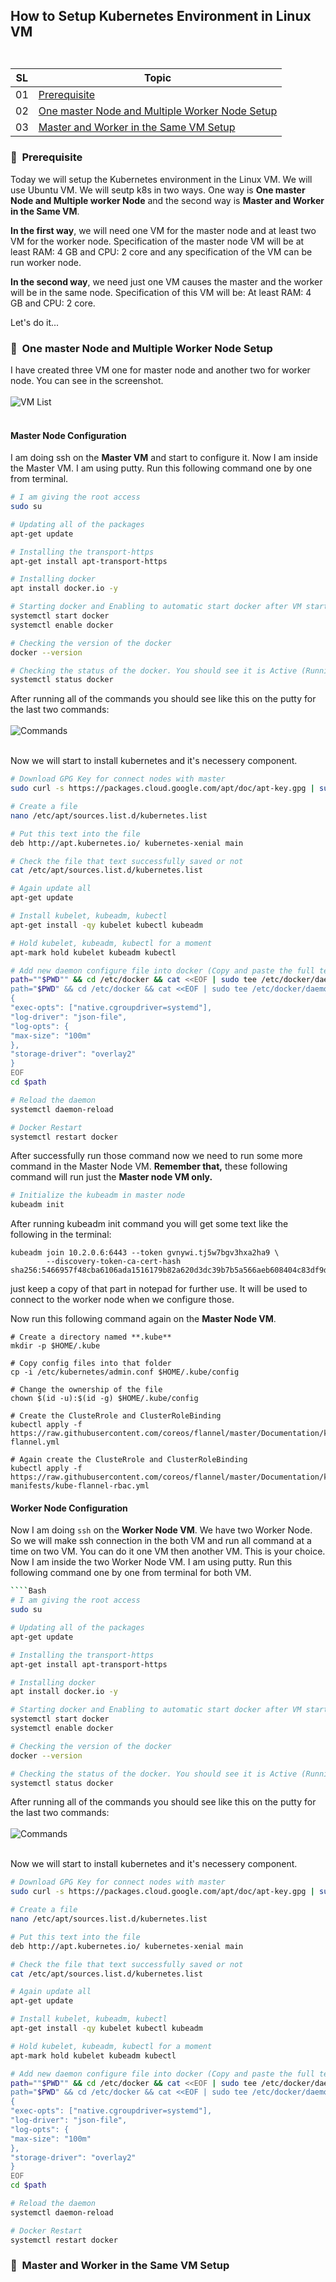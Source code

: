 ## <p align=left>How to Setup Kubernetes Environment in Linux VM<br> <br> </p>
| **SL** | **Topic** |
| --- | --- |
| 01 | [Prerequisite](#01) |
| 02 | [One master Node and Multiple Worker Node Setup](#02) |
| 03 | [Master and Worker in the Same VM Setup](#03) |

### <a name="01">:diamond_shape_with_a_dot_inside: &nbsp;Prerequisite</a> 
Today we will setup the Kubernetes environment in the Linux VM. We will use Ubuntu VM. We will seutp k8s in two ways. One way is **One master Node and Multiple worker Node** and the second way is **Master and Worker in the Same VM**. 

**In the first way**, we will need one VM for the master node and at least two VM for the worker node. Specification of the master node VM will be at least RAM: 4 GB and CPU: 2 core and any specification of the VM can be run worker node.

**In the second way**, we need just one VM causes the master and the worker will be in the same node. Specification of this VM will be: At least RAM: 4 GB and CPU: 2 core.

Let's do it...

### <a name="02">:diamond_shape_with_a_dot_inside: &nbsp;One master Node and Multiple Worker Node Setup</a> 
I have created three VM one for master node and another two for worker node. You can see in the screenshot.
<br> <br> <img src= "Image1" alt="VM List"> <br><br>

#### Master Node Configuration

I am doing ssh on the **Master VM** and start to configure it. Now I am inside the Master VM. I am using putty. Run this following command one by one from terminal.
````Bash
# I am giving the root access
sudo su

# Updating all of the packages
apt-get update

# Installing the transport-https
apt-get install apt-transport-https

# Installing docker
apt install docker.io -y

# Starting docker and Enabling to automatic start docker after VM start
systemctl start docker
systemctl enable docker

# Checking the version of the docker
docker --version

# Checking the status of the docker. You should see it is Active (Running) status
systemctl status docker
````
After running all of the commands you should see like this on the putty for the last two commands:
<br> <br> <img src= "Image-2" alt="Commands"> <br><br>

Now we will start to install kubernetes and it's necessery component.
````Bash
# Download GPG Key for connect nodes with master
sudo curl -s https://packages.cloud.google.com/apt/doc/apt-key.gpg | sudo apt-key add

# Create a file
nano /etc/apt/sources.list.d/kubernetes.list

# Put this text into the file
deb http://apt.kubernetes.io/ kubernetes-xenial main

# Check the file that text successfully saved or not
cat /etc/apt/sources.list.d/kubernetes.list

# Again update all
apt-get update

# Install kubelet, kubeadm, kubectl
apt-get install -qy kubelet kubectl kubeadm

# Hold kubelet, kubeadm, kubectl for a moment
apt-mark hold kubelet kubeadm kubectl

# Add new daemon configure file into docker (Copy and paste the full text below)
path=""$PWD"" && cd /etc/docker && cat <<EOF | sudo tee /etc/docker/daemon.json
path="$PWD" && cd /etc/docker && cat <<EOF | sudo tee /etc/docker/daemon.json
{
"exec-opts": ["native.cgroupdriver=systemd"],
"log-driver": "json-file",
"log-opts": {
"max-size": "100m"
},
"storage-driver": "overlay2"
}
EOF
cd $path

# Reload the daemon
systemctl daemon-reload

# Docker Restart
systemctl restart docker
````

After successfully run those command now we need to run some more command in the Master Node VM. **Remember that,** these following command will run just the **Master node VM only.**

````Bash
# Initialize the kubeadm in master node
kubeadm init
````
After running kubeadm init command you will get some text like the following in the terminal:
````
kubeadm join 10.2.0.6:6443 --token gvnywi.tj5w7bgv3hxa2ha9 \
        --discovery-token-ca-cert-hash sha256:5466957f48cba6106ada1516179b82a620d3dc39b7b5a566aeb608404c83df9d
````

just keep a copy of that part in notepad for further use. It will be used to connect to the worker node when we configure those.

Now run this following command again on the **Master Node VM**.
````
# Create a directory named **.kube**
mkdir -p $HOME/.kube

# Copy config files into that folder
cp -i /etc/kubernetes/admin.conf $HOME/.kube/config

# Change the ownership of the file
chown $(id -u):$(id -g) $HOME/.kube/config

# Create the ClusteRrole and ClusterRoleBinding
kubectl apply -f https://raw.githubusercontent.com/coreos/flannel/master/Documentation/kube-flannel.yml

# Again create the ClusteRrole and ClusterRoleBinding
kubectl apply -f https://raw.githubusercontent.com/coreos/flannel/master/Documentation/k8s-manifests/kube-flannel-rbac.yml
````

#### Worker Node Configuration

Now I am doing ````ssh```` on the **Worker Node VM**. We have two Worker Node. So we will make ssh connection in the both VM and run all command at a time on two VM. You can do it one VM then another VM. This is your choice. Now I am inside the two Worker Node VM. I am using putty. Run this following command one by one from terminal for both VM.

````Bash
````Bash
# I am giving the root access
sudo su

# Updating all of the packages
apt-get update

# Installing the transport-https
apt-get install apt-transport-https

# Installing docker
apt install docker.io -y

# Starting docker and Enabling to automatic start docker after VM start
systemctl start docker
systemctl enable docker

# Checking the version of the docker
docker --version

# Checking the status of the docker. You should see it is Active (Running) status
systemctl status docker
````
After running all of the commands you should see like this on the putty for the last two commands:
<br> <br> <img src= "Image-2" alt="Commands"> <br><br>

Now we will start to install kubernetes and it's necessery component.
````Bash
# Download GPG Key for connect nodes with master
sudo curl -s https://packages.cloud.google.com/apt/doc/apt-key.gpg | sudo apt-key add

# Create a file
nano /etc/apt/sources.list.d/kubernetes.list

# Put this text into the file
deb http://apt.kubernetes.io/ kubernetes-xenial main

# Check the file that text successfully saved or not
cat /etc/apt/sources.list.d/kubernetes.list

# Again update all
apt-get update

# Install kubelet, kubeadm, kubectl
apt-get install -qy kubelet kubectl kubeadm

# Hold kubelet, kubeadm, kubectl for a moment
apt-mark hold kubelet kubeadm kubectl

# Add new daemon configure file into docker (Copy and paste the full text below)
path=""$PWD"" && cd /etc/docker && cat <<EOF | sudo tee /etc/docker/daemon.json
path="$PWD" && cd /etc/docker && cat <<EOF | sudo tee /etc/docker/daemon.json
{
"exec-opts": ["native.cgroupdriver=systemd"],
"log-driver": "json-file",
"log-opts": {
"max-size": "100m"
},
"storage-driver": "overlay2"
}
EOF
cd $path

# Reload the daemon
systemctl daemon-reload

# Docker Restart
systemctl restart docker
````





















### <a name="03">:diamond_shape_with_a_dot_inside: &nbsp;Master and Worker in the Same VM Setup</a> 

